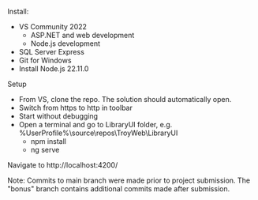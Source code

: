 Install:  
- VS Community 2022  
  - ASP.NET and web development  
  - Node.js development  
- SQL Server Express  
- Git for Windows  
- Install Node.js 22.11.0  

Setup  
 - From VS, clone the repo. The solution should automatically open.
 - Switch from https to http in toolbar
- Start without debugging
-  Open a terminal and go to LibraryUI folder, e.g. %UserProfile%\source\repos\TroyWeb\LibraryUI  
    - npm install  
    - ng serve    

Navigate to http://localhost:4200/

Note: Commits to main branch were made prior to project submission.  The "bonus" branch contains additional commits made after submission.
